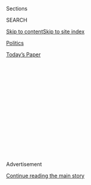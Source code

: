 <div id="app">

<div>

<div>

<div>

<div class="NYTAppHideMasthead css-1q2w90k e1suatyy0">

<div class="section css-ui9rw0 e1suatyy2">

<div class="css-eph4ug er09x8g0">

<div class="css-6n7j50">

</div>

<span class="css-1dv1kvn">Sections</span>

<div class="css-10488qs">

<span class="css-1dv1kvn">SEARCH</span>

</div>

[Skip to content](#site-content)[Skip to site
index](#site-index)

</div>

<div id="masthead-section-label" class="css-1wr3we4 eaxe0e00">

[Politics](https://www.nytimes.com/section/politics)

</div>

<div class="css-10698na e1huz5gh0">

</div>

</div>

<div id="masthead-bar-one" class="section hasLinks css-15hmgas e1csuq9d3">

<div class="css-uqyvli e1csuq9d0">

</div>

<div class="css-1uqjmks e1csuq9d1">

</div>

<div class="css-9e9ivx">

[](https://myaccount.nytimes.com/auth/login?response_type=cookie&client_id=vi)

</div>

<div class="css-1bvtpon e1csuq9d2">

[Today’s
Paper](https://www.nytimes.com/section/todayspaper)

</div>

</div>

</div>

</div>

<div data-aria-hidden="false">

<div id="site-content" data-role="main">

<div>

<div class="css-1aor85t" style="opacity:0.000000001;z-index:-1;visibility:hidden">

<div class="css-1hqnpie">

<div class="css-epjblv">

<span class="css-17xtcya">[Politics](/section/politics)</span><span class="css-x15j1o">|</span><span class="css-fwqvlz">Grindr
Is Owned by a Chinese Firm, and the U.S. Is Trying to Force It to
Sell</span>

</div>

<div class="css-k008qs">

<div class="css-1iwv8en">

<span class="css-18z7m18"></span>

<div>

</div>

</div>

<span class="css-1n6z4y">https://nyti.ms/2UX2SPs</span>

<div class="css-1705lsu">

<div class="css-4xjgmj">

<div class="css-4skfbu" data-role="toolbar" data-aria-label="Social Media Share buttons, Save button, and Comments Panel with current comment count" data-testid="share-tools">

  - 
  - 
  - 
  - 
    
    <div class="css-6n7j50">
    
    </div>

  - 
  - 

</div>

</div>

</div>

</div>

</div>

</div>

<div id="NYT_TOP_BANNER_REGION" class="css-13pd83m">

</div>

<div id="top-wrapper" class="css-1sy8kpn">

<div id="top-slug" class="css-l9onyx">

Advertisement

</div>

[Continue reading the main
story](#after-top)

<div class="ad top-wrapper" style="text-align:center;height:100%;display:block;min-height:250px">

<div id="top" class="place-ad" data-position="top" data-size-key="top">

</div>

</div>

<div id="after-top">

</div>

</div>

<div id="sponsor-wrapper" class="css-1hyfx7x">

<div id="sponsor-slug" class="css-19vbshk">

Supported by

</div>

[Continue reading the main
story](#after-sponsor)

<div id="sponsor" class="ad sponsor-wrapper" style="text-align:center;height:100%;display:block">

</div>

<div id="after-sponsor">

</div>

</div>

<div class="css-1vkm6nb ehdk2mb0">

# Grindr Is Owned by a Chinese Firm, and the U.S. Is Trying to Force It to Sell

</div>

<div class="css-79elbk" data-testid="photoviewer-wrapper">

<div class="css-z3e15g" data-testid="photoviewer-wrapper-hidden">

</div>

<div class="css-1a48zt4 ehw59r15" data-testid="photoviewer-children">

![<span class="css-16f3y1r e13ogyst0" data-aria-hidden="true">Grindr,
the gay dating app, is owned by a Chinese
company.</span><span class="css-cnj6d5 e1z0qqy90" itemprop="copyrightHolder"><span class="css-1ly73wi e1tej78p0">Credit...</span><span><span>Leon
Neal/Getty
Images</span></span></span>](https://static01.nyt.com/images/2019/03/28/us/politics/28dc-grindr/merlin_152724312_a08c49ac-d5ac-465c-8e19-08d94a7b4125-articleLarge.jpg?quality=75&auto=webp&disable=upscale)

</div>

</div>

<div class="css-xt80pu e12qa4dv0">

<div class="css-18e8msd">

<div class="css-vp77d3 epjyd6m0">

<div class="css-1baulvz">

By [<span class="css-1baulvz last-byline" itemprop="name">David E.
Sanger</span>](https://www.nytimes.com/by/david-e-sanger)

</div>

</div>

  - March 28,
    2019

  - 
    
    <div class="css-4xjgmj">
    
    <div class="css-d8bdto" data-role="toolbar" data-aria-label="Social Media Share buttons, Save button, and Comments Panel with current comment count" data-testid="share-tools">
    
      - 
      - 
      - 
      - 
        
        <div class="css-6n7j50">
        
        </div>
    
      - 
      - 
    
    </div>
    
    </div>

</div>

<div class="css-tk9fsr">

[阅读简体中文版](https://cn.nytimes.com/usa/20190329/grindr-china-national-security/ "Read in Simplified Chinese")[閱讀繁體中文版](https://cn.nytimes.com/usa/20190329/grindr-china-national-security/zh-hant/ "Read in Traditional Chinese")

</div>

</div>

<div class="section meteredContent css-1r7ky0e" name="articleBody" itemprop="articleBody">

<div class="css-1fanzo5 StoryBodyCompanionColumn">

<div class="css-53u6y8">

WASHINGTON — The Trump administration is expanding its efforts to block
Chinese acquisitions in the United States, moving to force a Chinese
firm that owns Grindr, the gay dating app, to relinquish control over
concerns that Beijing could use personal information to blackmail or
influence American officials, according to people familiar with the
situation.

The action, which is being driven by the [Committee on Foreign
Investment in the United
States](https://www.nytimes.com/2018/03/05/business/what-is-cfius.html),
is unusual given that the panel typically investigates mergers that
could result in control of an American business by a foreign individual
or company, judging whether deals could threaten national security. This
appears to be the first case in which the United States has asserted
that foreign control of a social media app could have national security
implications.

The administration has not announced the move, which will require that
Grindr be sold, or explained it. But officials familiar with the case,
which was first reported by Reuters, say the concern focused on the
potential for the blackmail of American officials or contractors, if
China threatened to disclose their sexual orientation, or track their
movements or dating habits.

Three years ago, a Chinese firm that owns both gaming and credit
services businesses, Beijing Kunlun Tech Co. Ltd., a public company
listed on the Shenzhen stock exchange, bought a 60 percent stake in
Grindr, which is based in West Hollywood, Calif., for $93 million. Early
last year, it bought the remaining shares for a little over $150
million.

</div>

</div>

<div class="css-1fanzo5 StoryBodyCompanionColumn">

<div class="css-53u6y8">

While there were news reports about both transactions, the United States
did not take action to block the acquisitions. Since then, the United
States’ definition of national security threats has expanded, in part
over concerns by the Trump administration and lawmakers about China’s
ability to gain access to critical American technology.

It is unclear why the panel, known as Cfius, acted now, more than three
years after control of the company switched to Chinese hands. And so
far, there is no public evidence that any information on the app has
been used by the Chinese government.

But Senator Ron Wyden, Democrat of Oregon, said he, along with several
other senators, asked Cfius to conduct a review.

“Last year, my office met with a top official from the Treasury
Department to express my serious concerns about the national security
risks associated with a Chinese company buying Grindr,” he said in a
statement. While he said he could not “confirm specific actions by
Cfius,” a highly secretive panel, “it is high time for the
administration and Cfius to consider the national security impact of
foreign companies acquiring large, sensitive troves of Americans’
private data.”

Congress [handed more power to the
panel](https://www.nytimes.com/2018/10/10/business/us-china-investment-cfius.html)
last year, allowing it to examine transactions that fell short of
majority control of a company and involved just minority stakes. The
expansion was an effort to counter Chinese minority investments in
Silicon Valley companies that gave investors an early look at emerging
technologies.

</div>

</div>

<div class="css-1fanzo5 StoryBodyCompanionColumn">

<div class="css-53u6y8">

The Kunlun purchases had never been submitted to Cfius, giving the
government the leverage to go back in after the sale to try to force a
divestment. Calls to Kunlun’s office number were not answered, and
emails seeking comment were not returned.

Grindr has already [faced questions about its control and
use](https://www.nytimes.com/2018/04/03/technology/grindr-sets-off-privacy-firestorm-after-sharing-users-hiv-status-data.html)
of personal data. The company faced a huge backlash for sharing users’
H.I.V. status, sexual tastes and other intimate personal details with
outside software vendors. After the data sharing was made public by
European researchers in 2018, the company said it would stop sharing
H.I.V. data with outside companies.

Last year was the first time Cfius appeared to be concerned about the
purchase of companies that contained sensitive data. The government
[killed a proposed merger last
year](https://www.nytimes.com/2018/01/02/business/moneygram-ant-financial-china-cfius.html)
between MoneyGram, the money transfer firm, and Ant Financial, a
payments company related to the Chinese e-commerce giant Alibaba.

The United States has also embarked on a global campaign to block a big
Chinese telecom equipment giant, Huawei, from building the next
generation of wireless networks, known as 5G, over concerns that it
could divert critical data through China, or be forced to turn over data
running through its networks to Beijing. The White House has essentially
accused Huawei of being an arm of the Chinese government that can be
used for spying or to sabotage communications networks, a charge that
Huawei has vehemently denied.

But the administration’s efforts to control what kind of personal data
is available to China’s intelligence services may have come too late.
China’s ministry of state security and other Chinese groups have already
[been accused of successfully stealing personal
data](https://www.nytimes.com/2018/12/20/us/politics/us-and-other-nations-to-announce-china-crackdown.html)
from American databases.

The [theft of 22 million security
clearance](https://www.nytimes.com/2015/06/05/us/breach-in-a-federal-computer-system-exposes-personnel-data.html)
[files](https://www.nytimes.com/2015/06/05/us/breach-in-a-federal-computer-system-exposes-personnel-data.html)
from the Office of Personnel Management in 2014, along with [similar
theft of
data](https://www.nytimes.com/2018/12/11/us/politics/trump-china-trade.html)
from the Anthem insurance networks and Marriott hotels, have all been
attributed to Chinese actors by American intelligence officials, who say
they were most likely operating on behalf of the government.

The files stolen in the 2014 government breach contain far more personal
data than the Chinese could probably find on any individual social media
site: They include work history on sensitive United States projects,
information about bankruptcies, medical conditions, relationship
histories, and any contacts with foreigners. The loss of the information
forced the C.I.A. to reassign personnel headed to China, and was
considered among the largest losses of sensitive security information in
decades. The Obama administration declined to publicly concede that the
breach was committed by Chinese intelligence services.

</div>

</div>

<div class="css-1fanzo5 StoryBodyCompanionColumn">

<div class="css-53u6y8">

China has taken steps of its own to limit foreign companies’ access to
its citizens’ personal information. A recently enacted cybersecurity law
mandates that user data be stored in the country, where it can be kept
under the government’s control. In response to the law, Apple said it
would open its first data center in China, and formed a partnership with
a Chinese company to run the center and handle data requests from the
government.

Before the law even came into effect, the Chinese government had
[pressured foreign technology companies to operate servers only within
its
borders](https://www.nytimes.com/2017/07/12/business/apple-china-data-center-cybersecurity.html)
— meaning the data is available to Chinese authorities under Chinese
law. Amazon and Microsoft have partnered with Chinese firms to offer
cloud computing services to Chinese customers.

The United States has also pressed China to allow insurance companies
and other American firms that control personal data to enter the Chinese
market, a demand that goes back nearly two decades. China has agreed to
do so, and that agreement is expected to be part of the larger trade
deal being negotiated between American and Chinese negotiators.

But the Grindr case could give the Chinese government an excuse to make
its own national security claims if American firms sought to purchase a
Chinese insurance company, or any of its social media firms.

</div>

</div>

</div>

<div>

</div>

<div>

</div>

<div>

</div>

<div>

<div id="bottom-wrapper" class="css-1ede5it">

<div id="bottom-slug" class="css-l9onyx">

Advertisement

</div>

[Continue reading the main
story](#after-bottom)

<div id="bottom" class="ad bottom-wrapper" style="text-align:center;height:100%;display:block;min-height:90px">

</div>

<div id="after-bottom">

</div>

</div>

</div>

</div>

</div>

## Site Index

<div>

</div>

## Site Information Navigation

  - [© <span>2020</span> <span>The New York Times
    Company</span>](https://help.nytimes.com/hc/en-us/articles/115014792127-Copyright-notice)

<!-- end list -->

  - [NYTCo](https://www.nytco.com/)
  - [Contact
    Us](https://help.nytimes.com/hc/en-us/articles/115015385887-Contact-Us)
  - [Work with us](https://www.nytco.com/careers/)
  - [Advertise](https://nytmediakit.com/)
  - [T Brand Studio](http://www.tbrandstudio.com/)
  - [Your Ad
    Choices](https://www.nytimes.com/privacy/cookie-policy#how-do-i-manage-trackers)
  - [Privacy](https://www.nytimes.com/privacy)
  - [Terms of
    Service](https://help.nytimes.com/hc/en-us/articles/115014893428-Terms-of-service)
  - [Terms of
    Sale](https://help.nytimes.com/hc/en-us/articles/115014893968-Terms-of-sale)
  - [Site
    Map](https://spiderbites.nytimes.com)
  - [Help](https://help.nytimes.com/hc/en-us)
  - [Subscriptions](https://www.nytimes.com/subscription?campaignId=37WXW)

</div>

</div>

</div>

</div>
